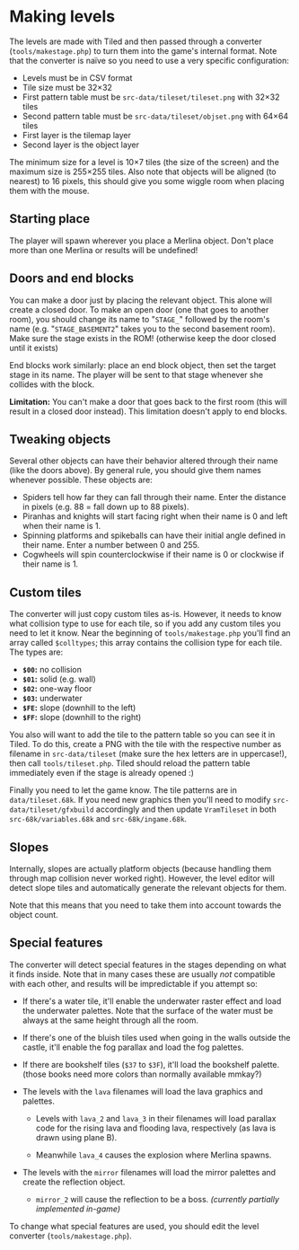 # Making levels

The levels are made with Tiled and then passed through a converter (`tools/makestage.php`) to turn them into the game's internal format. Note that the converter is naïve so you need to use a very specific configuration:

* Levels must be in CSV format
* Tile size must be 32×32
* First pattern table must be `src-data/tileset/tileset.png` with 32×32 tiles
* Second pattern table must be `src-data/tileset/objset.png` with 64×64 tiles
* First layer is the tilemap layer
* Second layer is the object layer

The minimum size for a level is 10×7 tiles (the size of the screen) and the maximum size is 255×255 tiles. Also note that objects will be aligned (to nearest) to 16 pixels, this should give you some wiggle room when placing them with the mouse.

## Starting place

The player will spawn wherever you place a Merlina object. Don't place more than one Merlina or results will be undefined!

## Doors and end blocks

You can make a door just by placing the relevant object. This alone will create a closed door. To make an open door (one that goes to another room), you should change its name to "`STAGE_`" followed by the room's name (e.g. "`STAGE_BASEMENT2`" takes you to the second basement room). Make sure the stage exists in the ROM! (otherwise keep the door closed until it exists)

End blocks work similarly: place an end block object, then set the target stage in its name. The player will be sent to that stage whenever she collides with the block.

**Limitation:** You can't make a door that goes back to the first room (this will result in a closed door instead). This limitation doesn't apply to end blocks.

## Tweaking objects

Several other objects can have their behavior altered through their name (like the doors above). By general rule, you should give them names whenever possible. These objects are:

* Spiders tell how far they can fall through their name. Enter the distance in pixels (e.g. 88 = fall down up to 88 pixels).
* Piranhas and knights will start facing right when their name is 0 and left when their name is 1.
* Spinning platforms and spikeballs can have their initial angle defined in their name. Enter a number between 0 and 255.
* Cogwheels will spin counterclockwise if their name is 0 or clockwise if their name is 1.

## Custom tiles

The converter will just copy custom tiles as-is. However, it needs to know what collision type to use for each tile, so if you add any custom tiles you need to let it know. Near the beginning of `tools/makestage.php` you'll find an array called `$colltypes`; this array contains the collision type for each tile. The types are:

* **`$00`:** no collision
* **`$01`:** solid (e.g. wall)
* **`$02`:** one-way floor
* **`$03`:** underwater
* **`$FE`:** slope (downhill to the left)
* **`$FF`:** slope (downhill to the right)

You also will want to add the tile to the pattern table so you can see it in Tiled. To do this, create a PNG with the tile with the respective number as filename in `src-data/tileset` (make sure the hex letters are in uppercase!), then call `tools/tileset.php`. Tiled should reload the pattern table immediately even if the stage is already opened :)

Finally you need to let the game know. The tile patterns are in `data/tileset.68k`. If you need new graphics then you'll need to modify `src-data/tileset/gfxbuild` accordingly and then update `VramTileset` in both `src-68k/variables.68k` and `src-68k/ingame.68k`.

## Slopes

Internally, slopes are actually platform objects (because handling them through map collision never worked right). However, the level editor will detect slope tiles and automatically generate the relevant objects for them.

Note that this means that you need to take them into account towards the object count.

## Special features

The converter will detect special features in the stages depending on what it finds inside. Note that in many cases these are usually *not* compatible with each other, and results will be impredictable if you attempt so:

* If there's a water tile, it'll enable the underwater raster effect and load the underwater palettes. Note that the surface of the water must be always at the same height through all the room.

* If there's one of the bluish tiles used when going in the walls outside the castle, it'll enable the fog parallax and load the fog palettes.

* If there are bookshelf tiles (`$37` to `$3F`), it'll load the bookshelf palette. (those books need more colors than normally available mmkay?)

* The levels with the `lava` filenames will load the lava graphics and palettes.

    * Levels with `lava_2` and `lava_3` in their filenames will load parallax code for the rising lava and flooding lava, respectively (as lava is drawn using plane B).
    
    * Meanwhile `lava_4` causes the explosion where Merlina spawns.

* The levels with the `mirror` filenames will load the mirror palettes and create the reflection object.

    * `mirror_2` will cause the reflection to be a boss. *(currently partially implemented in-game)*

To change what special features are used, you should edit the level converter (`tools/makestage.php`).
